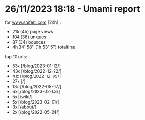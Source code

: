 # 26/11/2023 18:18 - Umami report
for www.shifeiti.com [24h] :

 - 215 (45) page views
 - 104 (36) uniques
 - 87 (34) bounces
 - 4h 34' 58'' (1h 53' 5'') totaltime


top 10 urls:
 - 53x [/blog/2023-01-12/]
 - 43x [/blog/2022-12-22/]
 - 41x [/blog/2022-12-09/]
 - 27x [/]
 - 13x [/blog/2022-05-07/]
 - 6x [/blog/2023-02-03/]
 - 5x [/wiki/]
 - 5x [/blog/2023-02-01/]
 - 3x [/about/]
 - 2x [/blog/2022-05-24/]


